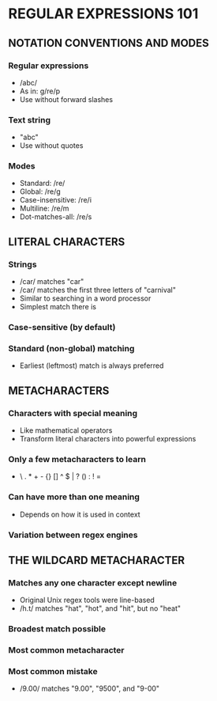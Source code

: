 # REGULAR EXPRESSIONS 101

## NOTATION CONVENTIONS AND MODES

### Regular expressions
- /abc/
- As in: g/re/p
- Use without forward slashes

### Text string
- "abc"
- Use without quotes

### Modes
- Standard: /re/
- Global: /re/g
- Case-insensitive: /re/i
- Multiline: /re/m
- Dot-matches-all: /re/s

## LITERAL CHARACTERS

### Strings
- /car/ matches "car"
- /car/ matches the first three letters of "carnival"
- Similar to searching in a word processor
- Simplest match there is

### Case-sensitive (by default)

### Standard (non-global) matching
- Earliest (leftmost) match is always preferred

## METACHARACTERS

### Characters with special meaning
- Like mathematical operators
- Transform literal characters into powerful expressions

### Only a few metacharacters to learn
- \ . * + - {} [] ^ $ | ? () : ! =

### Can have more than one meaning
- Depends on how it is used in context

### Variation between regex engines

## THE WILDCARD METACHARACTER

### Matches any one character except newline
- Original Unix regex tools were line-based
- /h.t/ matches "hat", "hot", and "hit", but no "heat"

### Broadest match possible
### Most common metacharacter
### Most common mistake
- /9.00/ matches "9.00", "9500", and "9-00"